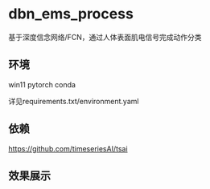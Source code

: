 # dbn_ems_process

基于深度信念网络/FCN，通过人体表面肌电信号完成动作分类

## 环境

win11 pytorch conda

详见requirements.txt/environment.yaml

## 依赖

<https://github.com/timeseriesAI/tsai>

## 效果展示

